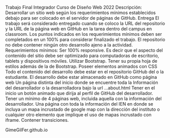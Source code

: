 Trabajo Final Integrador
Curso de Diseño Web 2022
Descripción: 
Desarrollar un sitio web según los requerimientos mínimos establecidos debajo para ser colocado en el servidor de páginas de GitHub. 
Entrega
El trabajo será considerado entregado cuando se coloco la URL del repositorio y la URL de la página web en GitHub en la tarea dentro del campus en classroom. 
Los puntos indicados en los requerimientos mínimos deben ser completados en un 100% para considerar finalizado el trabajo.
El repositorio no debe contener ningún otro desarrollo ajeno a la actividad. 
Requerimientos mínimos: 
Ser 100% responsive. Es decir que el aspecto del contenido del sitio debe ser optimizado para computadoras de escritorio, tablets y dispositivos móviles.
Utilizar Bootstrap. 
Tener su propia hoja de estilos además de la de Bootstrap. 
Poseer elementos animados con CSS
Todo el contenido del desarrollo debe estar en el repositorio GitHub del o la estudiante. 
El desarrollo debe estar almacenado en GitHub como página web
Un página distinta del inicio donde se encuentre toda la Información del desarrollador o la desarrolladora bajo la url …about.html
Tener en el inicio un botón animado que dirija al perfil de GitHub del desarrollador. 
Tener un mínimo de 4 páginas web, incluida aquella con la información del desarrollador.
Una página con toda la información del IEN en donde se incluya un mapa incrustado de google map con la dirección del instituto o cualquier otro elemento que implique el uso de mapas incrustado con iframe. 
Contener transiciones.

GimeGilFer.github.io
